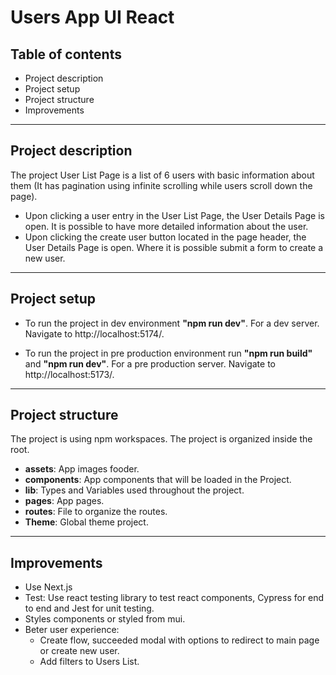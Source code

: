# Users App UI React

## Table of contents

- Project description
- Project setup
- Project structure
- Improvements

---

## Project description

The project User List Page is a list of 6 users with basic information about them (It has pagination using infinite scrolling while users scroll down the page).

- Upon clicking a user entry in the User List Page, the User Details Page is open. It is possible to have more detailed information about the user.
- Upon clicking the create user button located in the page header, the User Details Page is open. Where it is possible submit a form to create a new user.

---

## Project setup

- To run the project in dev environment **"npm run dev"**. For a dev server. Navigate to http://localhost:5174/.

- To run the project in pre production environment run **"npm run build"** and **"npm run dev"**. For a pre production server. Navigate to http://localhost:5173/.

---

## Project structure

The project is using npm workspaces. The project is organized inside the root.

- **assets**: App images fooder.
- **components**: App components that will be loaded in the Project.
- **lib**: Types and Variables used throughout the project.
- **pages**: App pages.
- **routes**: File to organize the routes.
- **Theme**: Global theme project.

---

## Improvements

- Use Next.js
- Test: Use react testing library to test react components, Cypress for end to end and Jest for unit testing.
- Styles components or styled from mui.
- Beter user experience:
  - Create flow, succeeded modal with options to redirect to main page or create new user.
  - Add filters to Users List.
